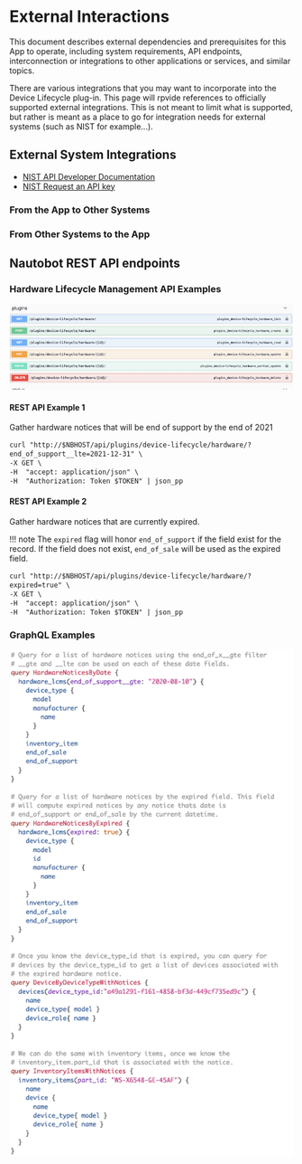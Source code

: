 # External Interactions

This document describes external dependencies and prerequisites for this App to operate, including system requirements, API endpoints, interconnection or integrations to other applications or services, and similar topics.

There are various integrations that you may want to incorporate into the Device Lifecycle plug-in.  This page will rpvide references to officially supported external integrations.  This is not meant to limit what is supported, but rather is meant as a place to go for integration needs for external systems (such as NIST for example...).

## External System Integrations

* [NIST API Developer Documentation](https://nvd.nist.gov/developers/start-here#:~:text=Request%20an%20API%20Key%201%20On%20the%20API,above%20for%20an%20email%20from%20nvd-noreply%40nist.gov.%20More%20items)
* [NIST Request an API key](https://nvd.nist.gov/developers/request-an-api-key)

### From the App to Other Systems

### From Other Systems to the App

## Nautobot REST API endpoints

### Hardware Lifecycle Management API Examples

![](../images/lcm_hardware_api_view.png)

#### REST API Example 1

Gather hardware notices that will be end of support by the end of 2021

```shell
curl "http://$NBHOST/api/plugins/device-lifecycle/hardware/?end_of_support__lte=2021-12-31" \
-X GET \
-H  "accept: application/json" \
-H  "Authorization: Token $TOKEN" | json_pp
```

#### REST API Example 2

Gather hardware notices that are currently expired.

!!! note
    The `expired` flag will honor `end_of_support` if the field exist for the record. If the field does not exist, `end_of_sale` will be used as the expired field.

```shell
curl "http://$NBHOST/api/plugins/device-lifecycle/hardware/?expired=true" \
-X GET \
-H  "accept: application/json" \
-H  "Authorization: Token $TOKEN" | json_pp
```

### GraphQL Examples

![](../images/lcm_hardware_graphql.png)
